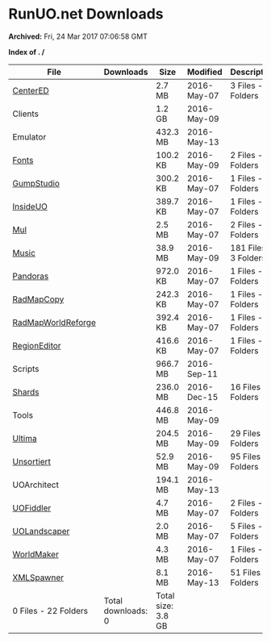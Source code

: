 # RunUO.net Downloads #

**Archived:** Fri, 24 Mar 2017 07:06:58 GMT

**Index of . /**

| File |Downloads |Size |Modified |Description |
| ---- |  ---- |  ---- |  ---- |  ---- |
| [CenterED](../Downloads.RunUO.net/CenterED/) | |2.7 MB |2016-May-07 | 3 Files - 0 Folders |
| Clients | |1.2 GB |2016-May-09 | |
| Emulator | |432.3 MB |2016-May-13 | |
| [Fonts](../Downloads.RunUO.net/Fonts/) | |100.2 KB |2016-May-09 | 2 Files - 0 Folders |
| [GumpStudio](../Downloads.RunUO.net/GumpStudio/) | |300.2 KB |2016-May-07 | 1 Files - 0 Folders |
| [InsideUO](../Downloads.RunUO.net/InsideUO/) | |389.7 KB |2016-May-07 | 1 Files - 0 Folders |
| [Mul](../Downloads.RunUO.net/Mul/) | |2.5 MB |2016-May-07 | 2 Files - 0 Folders |
| [Music](../Downloads.RunUO.net/Music/) | |38.9 MB |2016-May-09 | 181 Files - 3 Folders |
| [Pandoras](../Downloads.RunUO.net/Pandoras/) | |972.0 KB |2016-May-07 | 1 Files - 0 Folders |
| [RadMapCopy](../Downloads.RunUO.net/RadMapCopy/) | |242.3 KB |2016-May-07 | 1 Files - 0 Folders |
| [RadMapWorldReforge](../Downloads.RunUO.net/RadMapWorldReforge/) | |392.4 KB |2016-May-07 | 1 Files - 0 Folders |
| [RegionEditor](../Downloads.RunUO.net/RegionEditor/) | |416.6 KB |2016-May-07 | 1 Files - 0 Folders |
| Scripts | |966.7 MB |2016-Sep-11 | |
| [Shards](../Downloads.RunUO.net/Shards/) | |236.0 MB |2016-Dec-15 | 16 Files - 1 Folders |
| Tools | |446.8 MB |2016-May-09 | |
| [Ultima](../Downloads.RunUO.net/Ultima/) | |204.5 MB |2016-May-09 | 29 Files - 1 Folders |
| [Unsortiert](../Downloads.RunUO.net/Unsortiert/) | |52.9 MB |2016-May-09 | 95 Files - 0 Folders |
| UOArchitect | |194.1 MB |2016-May-13 | |
| [UOFiddler](../Downloads.RunUO.net/UOFiddler/) | |4.7 MB |2016-May-07 | 2 Files - 0 Folders |
| [UOLandscaper](../Downloads.RunUO.net/UOLandscaper/) | |2.0 MB |2016-May-07 | 5 Files - 0 Folders |
| [WorldMaker](../Downloads.RunUO.net/WorldMaker/) | |4.3 MB |2016-May-07 | 1 Files - 0 Folders |
| [XMLSpawner](../Downloads.RunUO.net/XMLSpawner/) | |8.1 MB |2016-May-13 | 51 Files - 0 Folders |
| 0 Files - 22 Folders |Total downloads: 0 |Total size: 3.8 GB | | |
